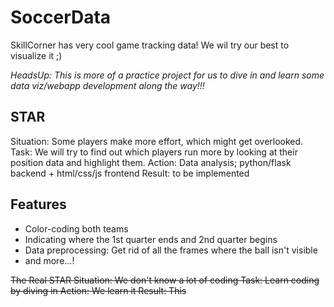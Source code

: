 # SoccerData
SkillCorner has very cool game tracking data! We wil try our best to visualize it ;)

*HeadsUp: This is more of a practice project for us to dive in and learn some data viz/webapp development along the way!!!*

## STAR
Situation: Some players make more effort, which might get overlooked.
Task: We will try to find out which players run more by looking at their position data and highlight them.
Action: Data analysis; python/flask backend + html/css/js frontend
Result: to be implemented

## Features
- Color-coding both teams
- Indicating where the 1st quarter ends and 2nd quarter begins
- Data preprocessing: Get rid of all the frames where the ball isn't visible
- and more...!

~~The Real STAR
Situation: We don't know a lot of coding
Task: Learn coding by diving in
Action: We learn it
Result: This~~
